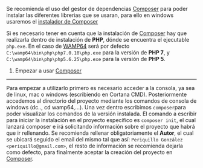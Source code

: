 Se recomienda el uso del gestor de dependencias [Composer](https://getcomposer.org/) para poder instalar las diferentes librerias que se usaran, para ello en windows usaremos el [instalador de Composer](https://getcomposer.org/Composer-Setup.exe)

Si es necesario tener en cuenta que la instalación de [Composer](https://getcomposer.org/) hay que realizarla dentro de instalación de **PHP**, dónde se encuentra el ejecutable `php.exe`. En el caso de [WAMP64](http://www.wampserver.com/en/download-wampserver-64bits/) será por defecto `C:\wamp64\bin\php\php7.0.10\php.exe` para la versión de **PHP 7**, y `C:\wamp64\bin\php\php5.6.25\php.exe` para la versión de **PHP 5**.

1. Empezar a usar [Composer](https://getcomposer.org/)
------------------------------------------------------

Para empezar a utilizarlo primero es necesario acceder a la consola, ya sea de linux, mac o windows (escribiendo en Cortana CMD). Posteriormente accedemos al directorio del proyecto mediante los comandos de consola de windows (dc.., cd wamp64,...).
Una vez dentro escribimos `composer`para poder visualizar los comandos de la versión instalada.
El comando a escribir para iniciar la instalación en el proyecto específico es `composer init`, el cual lanzará composer e irá solicitando información sobre el proyecto que habrá que ir rellenando. Se recomienda rellenar obligatoriamente el **Autor**, el cual se ubicará seguido el email del mismo tal que así: `Periquillo González <periquillo@gmail.com>`, el resto de información se recomienda dejarla como defecto, para finalmente aceptar la creación del proyecto en [Composer](https://getcomposer.org/).


